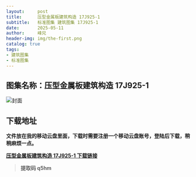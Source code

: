 ```yaml
---
layout:     post
title:      压型金属板建筑构造 17J925-1
subtitle:   标准图集 建筑图集 17J925-1
date:       2025-05-11
author:     峰兄
header-img: img/the-first.png
catalog: true
tags:
- 建筑图集
- 标准图集
---
```

## 图集名称：压型金属板建筑构造 17J925-1
![封面](https://pic1.imgdb.cn/item/68205fe558cb8da5c8ebbcd5.jpg)

## 下载地址 ##
**文件放在我的移动云盘里面，下载时需要注册一个移动云盘账号，登陆后下载，稍稍麻烦一点。**  
  
[**压型金属板建筑构造 17J925-1 下载链接**](https://caiyun.139.com/m/i?2nc6oEtm4qX6z)

> **提取码 q5hm**


